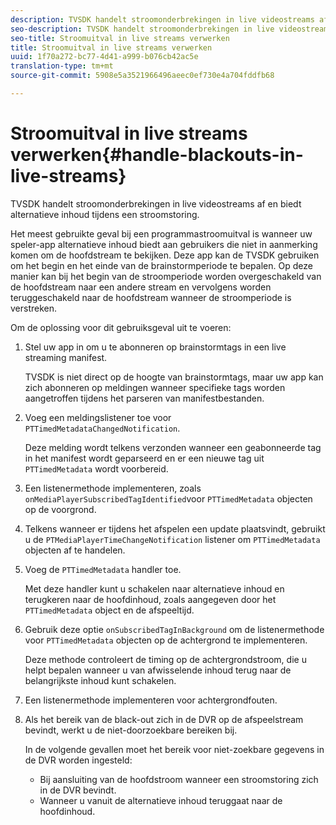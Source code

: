 ```yaml
---
description: TVSDK handelt stroomonderbrekingen in live videostreams af en biedt alternatieve inhoud tijdens een stroomstoring.
seo-description: TVSDK handelt stroomonderbrekingen in live videostreams af en biedt alternatieve inhoud tijdens een stroomstoring.
seo-title: Stroomuitval in live streams verwerken
title: Stroomuitval in live streams verwerken
uuid: 1f70a272-bc77-4d41-a999-b076cb42ac5e
translation-type: tm+mt
source-git-commit: 5908e5a3521966496aeec0ef730e4a704fddfb68

---
```



# Stroomuitval in live streams verwerken{#handle-blackouts-in-live-streams}

TVSDK handelt stroomonderbrekingen in live videostreams af en biedt alternatieve inhoud tijdens een stroomstoring.

Het meest gebruikte geval bij een programmastroomuitval is wanneer uw speler-app alternatieve inhoud biedt aan gebruikers die niet in aanmerking komen om de hoofdstream te bekijken. Deze app kan de TVSDK gebruiken om het begin en het einde van de brainstormperiode te bepalen. Op deze manier kan bij het begin van de stroomperiode worden overgeschakeld van de hoofdstream naar een andere stream en vervolgens worden teruggeschakeld naar de hoofdstream wanneer de stroomperiode is verstreken.

Om de oplossing voor dit gebruiksgeval uit te voeren:

1. Stel uw app in om u te abonneren op brainstormtags in een live streaming manifest.

   TVSDK is niet direct op de hoogte van brainstormtags, maar uw app kan zich abonneren op meldingen wanneer specifieke tags worden aangetroffen tijdens het parseren van manifestbestanden.
1. Voeg een meldingslistener toe voor `PTTimedMetadataChangedNotification`.

   Deze melding wordt telkens verzonden wanneer een geabonneerde tag in het manifest wordt geparseerd en er een nieuwe tag uit `PTTimedMetadata` wordt voorbereid.

1. Een listenermethode implementeren, zoals `onMediaPlayerSubscribedTagIdentified`voor `PTTimedMetadata` objecten op de voorgrond.

1. Telkens wanneer er tijdens het afspelen een update plaatsvindt, gebruikt u de `PTMediaPlayerTimeChangeNotification` listener om `PTTimedMetadata` objecten af te handelen.

1. Voeg de `PTTimedMetadata` handler toe.

   Met deze handler kunt u schakelen naar alternatieve inhoud en terugkeren naar de hoofdinhoud, zoals aangegeven door het `PTTimedMetadata` object en de afspeeltijd.

1. Gebruik deze optie `onSubscribedTagInBackground` om de listenermethode voor `PTTimedMetadata` objecten op de achtergrond te implementeren.

   Deze methode controleert de timing op de achtergrondstroom, die u helpt bepalen wanneer u van afwisselende inhoud terug naar de belangrijkste inhoud kunt schakelen.

1. Een listenermethode implementeren voor achtergrondfouten.
1. Als het bereik van de black-out zich in de DVR op de afspeelstream bevindt, werkt u de niet-doorzoekbare bereiken bij.

   In de volgende gevallen moet het bereik voor niet-zoekbare gegevens in de DVR worden ingesteld:

   * Bij aansluiting van de hoofdstroom wanneer een stroomstoring zich in de DVR bevindt.
   * Wanneer u vanuit de alternatieve inhoud teruggaat naar de hoofdinhoud.

